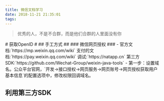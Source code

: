 ```yaml
---
title: 微信文档学习
date: 2018-11-21 21:35:01
tags:
---
```

<blockquote class="blockquote-center">优秀的人，不是不合群，而是他们合群的人里面没有你</blockquote>
# 获取OpenID #
## 手工方式 ##
### 微信网页授权 ###
- 官方文档:`https://mp.weixin.qq.com/wiki` 支付的文档:`https://pay.weixin.qq.com/wiki` 调试:`https://natapp.cn` 第三方SDK:`https://github.com/Wechat-Group/weixin-java-tools`
- 第一步：设置域名。公众平台官网，`开发->接口授权->网页服务->网页账号->网页授权获取用户基本信息`的配置选项中，修改权限回调域名。

## 利用第三方SDK ##